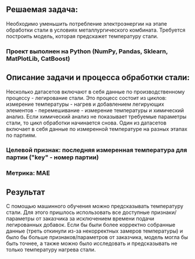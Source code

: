 ## Решаемая задача:
Необходимо уменьшить потребление электроэнергии на этапе обработки стали в условиях металлургического комбината. Требуется построить модель, которая предскажет температуру стали.

### Проект выполнен на Python (NumPy, Pandas, Sklearn, MatPlotLib, CatBoost)

## Описание задачи и процесса обработки стали:
Несколько датасетов включают в себя данные по производственному процессу - легирование стали. Это процесс состоит из циклов: измерение температуры - нагрев и добавлением легирующих элементов - перемешивание - измерение температуры и химический анализ. Если химический анализ не показывает требуемые параметры стали, то цикл обработки начинается снова. Один из датасетов включает в себя данные по измеренной температуре на разных этапах по партиям.

### Целевой признак: последняя измеренная температура для партии ("key" - номер партии)
### Метрика: MAE

## Результат
С помощью машинного обучения можно предсказывать температуру стали. Для этого пришлось использовать все доступные признаки/параметры от заказчика за исключением времени подачи легированных добавок. Если бы были более корректно собранные данные (треть откинули из-за некорректных замеров температуры) и было бы больше признаков/параметров от заказчика, модель могла бы быть точнее, а также можно было исследовать и предсказывать не только температуру нагрева стали.

